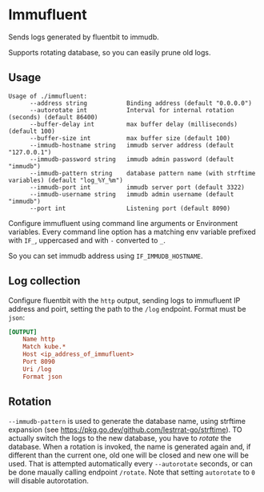 # Immufluent

Sends logs generated by fluentbit to immudb.

Supports rotating database, so you can easily prune old logs.

## Usage
```
Usage of ./immufluent:
      --address string           Binding address (default "0.0.0.0")
      --autorotate int           Interval for internal rotation (seconds) (default 86400)
      --buffer-delay int         max buffer delay (milliseconds) (default 100)
      --buffer-size int          max buffer size (default 100)
      --immudb-hostname string   immudb server address (default "127.0.0.1")
      --immudb-password string   immudb admin password (default "immudb")
      --immudb-pattern string    database pattern name (with strftime variables) (default "log_%Y_%m")
      --immudb-port int          immudb server port (default 3322)
      --immudb-username string   immudb admin username (default "immudb")
      --port int                 Listening port (default 8090)
```

Configure immufluent using command line arguments or Environment variables. Every command line option has a matching env variable prefixed with `IF_`, uppercased and with `-` converted to `_`.

So you can set immudb address using `IF_IMMUDB_HOSTNAME`.

## Log collection
Configure fluentbit with the `http` output, sending logs to immufluent IP address and poirt, setting the path to the `/log` endpoint. Format must be `json`:
```ini
[OUTPUT]
    Name http
    Match kube.*
    Host <ip_address_of_immufluent>
    Port 8090
    Uri /log
    Format json
```

## Rotation

`--immudb-pattern` is used to generate the database name, using strftime expansion (see https://pkg.go.dev/github.com/lestrrat-go/strftime). TO actually switch the logs to the new database,
you have to *rotate* the database. When a rotation is invoked, the name is generated again and, if different than the current one, old one will be closed and new one will be used.
That is attempted automatically every `--autorotate` seconds, or can be done maually calling endpoint `/rotate`.
Note that setting `autorotate` to `0` will disable autorotation.
